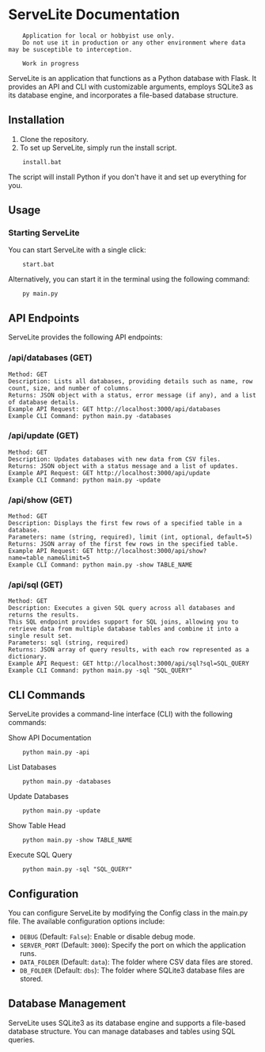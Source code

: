 # ServeLite Documentation

```
    Application for local or hobbyist use only.
    Do not use it in production or any other environment where data may be susceptible to interception.

    Work in progress
```

ServeLite is an application that functions as a Python database with Flask.
It provides an API and CLI with customizable arguments, employs SQLite3 as its database engine, and incorporates a file-based database structure.

## Installation

1. Clone the repository.
2. To set up ServeLite, simply run the install script.

```
    install.bat
```

The script will install Python if you don't have it and set up everything for you.

## Usage

### Starting ServeLite

You can start ServeLite with a single click:

```
    start.bat
```

Alternatively, you can start it in the terminal using the following command:

```
    py main.py
```

## API Endpoints

ServeLite provides the following API endpoints:

### /api/databases (GET)

```
Method: GET
Description: Lists all databases, providing details such as name, row count, size, and number of columns.
Returns: JSON object with a status, error message (if any), and a list of database details.
Example API Request: GET http://localhost:3000/api/databases
Example CLI Command: python main.py -databases
```

### /api/update (GET)

```
Method: GET
Description: Updates databases with new data from CSV files.
Returns: JSON object with a status message and a list of updates.
Example API Request: GET http://localhost:3000/api/update
Example CLI Command: python main.py -update
```

### /api/show (GET)

```
Method: GET
Description: Displays the first few rows of a specified table in a database.
Parameters: name (string, required), limit (int, optional, default=5)
Returns: JSON array of the first few rows in the specified table.
Example API Request: GET http://localhost:3000/api/show?name=table_name&limit=5
Example CLI Command: python main.py -show TABLE_NAME
```

### /api/sql (GET)

```
Method: GET
Description: Executes a given SQL query across all databases and returns the results.
This SQL endpoint provides support for SQL joins, allowing you to retrieve data from multiple database tables and combine it into a single result set.
Parameters: sql (string, required)
Returns: JSON array of query results, with each row represented as a dictionary.
Example API Request: GET http://localhost:3000/api/sql?sql=SQL_QUERY
Example CLI Command: python main.py -sql "SQL_QUERY"
```

## CLI Commands

ServeLite provides a command-line interface (CLI) with the following commands:

Show API Documentation

```
    python main.py -api
```

List Databases

```
    python main.py -databases
```

Update Databases

```
    python main.py -update
```

Show Table Head

```
    python main.py -show TABLE_NAME
```

Execute SQL Query

```
    python main.py -sql "SQL_QUERY"
```

## Configuration

You can configure ServeLite by modifying the Config class in the main.py file. The available configuration options include:

- `DEBUG` (Default: `False`): Enable or disable debug mode.
- `SERVER_PORT` (Default: `3000`): Specify the port on which the application runs.
- `DATA_FOLDER` (Default: `data`): The folder where CSV data files are stored.
- `DB_FOLDER` (Default: `dbs`): The folder where SQLite3 database files are stored.

## Database Management

ServeLite uses SQLite3 as its database engine and supports a file-based database structure. You can manage databases and tables using SQL queries.
